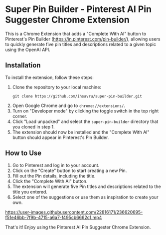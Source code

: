 # Super Pin Builder - Pinterest AI Pin Suggester Chrome Extension

This is a Chrome Extension that adds a "Complete With AI" button to Pinterest's Pin Builder (https://in.pinterest.com/pin-builder/), allowing users to quickly generate five pin titles and descriptions related to a given topic using the OpenAI API.

## Installation

To install the extension, follow these steps:

1. Clone the repository to your local machine:
   ```
   git clone https://github.com/ihsavru/super-pin-builder.git
   ```
2. Open Google Chrome and go to `chrome://extensions/`.
3. Turn on "Developer mode" by clicking the toggle switch in the top right corner.
4. Click "Load unpacked" and select the `super-pin-builder` directory that you cloned in step 1.
5. The extension should now be installed and the "Complete With AI" button should appear in Pinterest's Pin Builder.

## How to Use

1. Go to Pinterest and log in to your account.
2. Click on the "Create" button to start creating a new Pin.
3. Fill out the Pin details, including the title.
4. Click the "Complete With AI" button.
5. The extension will generate five Pin titles and descriptions related to the title you entered.
6. Select one of the suggestions or use them as inspiration to create your own.



https://user-images.githubusercontent.com/22816171/236620695-f51e46bb-7f9b-4715-a6a7-f495cb6662c1.mp4



That's it! Enjoy using the Pinterest AI Pin Suggester Chrome Extension.
